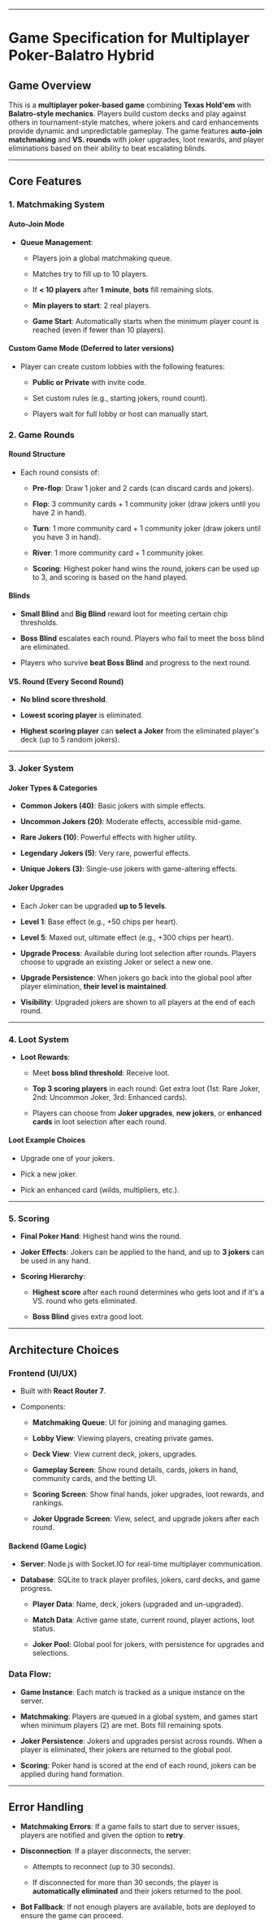 
---

# **Game Specification for Multiplayer Poker-Balatro Hybrid**

## **Game Overview**

This is a **multiplayer poker-based game** combining **Texas Hold'em** with **Balatro-style mechanics**. Players build custom decks and play against others in tournament-style matches, where jokers and card enhancements provide dynamic and unpredictable gameplay. The game features **auto-join matchmaking** and **VS. rounds** with joker upgrades, loot rewards, and player eliminations based on their ability to beat escalating blinds.

---

## **Core Features**

### **1. Matchmaking System**

#### **Auto-Join Mode**

- **Queue Management**:
    
    - Players join a global matchmaking queue.
        
    - Matches try to fill up to 10 players.
        
    - If **< 10 players** after **1 minute**, **bots** fill remaining slots.
        
    - **Min players to start**: 2 real players.
        
    - **Game Start**: Automatically starts when the minimum player count is reached (even if fewer than 10 players).
        

#### **Custom Game Mode** (Deferred to later versions)

- Player can create custom lobbies with the following features:
    
    - **Public or Private** with invite code.
        
    - Set custom rules (e.g., starting jokers, round count).
        
    - Players wait for full lobby or host can manually start.
        

### **2. Game Rounds**

#### **Round Structure**

- Each round consists of:
    
    - **Pre-flop**: Draw 1 joker and 2 cards (can discard cards and jokers).
        
    - **Flop**: 3 community cards + 1 community joker (draw jokers until you have 2 in hand).
        
    - **Turn**: 1 more community card + 1 community joker (draw jokers until you have 3 in hand).
        
    - **River**: 1 more community card + 1 community joker.
        
    - **Scoring**: Highest poker hand wins the round, jokers can be used up to 3, and scoring is based on the hand played.
        

#### **Blinds**

- **Small Blind** and **Big Blind** reward loot for meeting certain chip thresholds.
    
- **Boss Blind** escalates each round. Players who fail to meet the boss blind are eliminated.
    
- Players who survive **beat Boss Blind** and progress to the next round.
    

#### **VS. Round (Every Second Round)**

- **No blind score threshold**.
    
- **Lowest scoring player** is eliminated.
    
- **Highest scoring player** can **select a Joker** from the eliminated player's deck (up to 5 random jokers).
    

---

### **3. Joker System**

#### **Joker Types & Categories**

- **Common Jokers (40)**: Basic jokers with simple effects.
    
- **Uncommon Jokers (20)**: Moderate effects, accessible mid-game.
    
- **Rare Jokers (10)**: Powerful effects with higher utility.
    
- **Legendary Jokers (5)**: Very rare, powerful effects.
    
- **Unique Jokers (3)**: Single-use jokers with game-altering effects.
    

#### **Joker Upgrades**

- Each Joker can be upgraded **up to 5 levels**.
    
- **Level 1**: Base effect (e.g., +50 chips per heart).
    
- **Level 5**: Maxed out, ultimate effect (e.g., +300 chips per heart).
    
- **Upgrade Process**: Available during loot selection after rounds. Players choose to upgrade an existing Joker or select a new one.
    
- **Upgrade Persistence**: When jokers go back into the global pool after player elimination, **their level is maintained**.
    
- **Visibility**: Upgraded jokers are shown to all players at the end of each round.
    

---

### **4. Loot System**

- **Loot Rewards**:
    
    - Meet **boss blind threshold**: Receive loot.
        
    - **Top 3 scoring players** in each round: Get extra loot (1st: Rare Joker, 2nd: Uncommon Joker, 3rd: Enhanced cards).
        
    - Players can choose from **Joker upgrades**, **new jokers**, or **enhanced cards** in loot selection after each round.
        

#### **Loot Example Choices**

- Upgrade one of your jokers.
    
- Pick a new joker.
    
- Pick an enhanced card (wilds, multipliers, etc.).
    

---

### **5. Scoring**

- **Final Poker Hand**: Highest hand wins the round.
    
- **Joker Effects**: Jokers can be applied to the hand, and up to **3 jokers** can be used in any hand.
    
- **Scoring Hierarchy**:
    
    - **Highest score** after each round determines who gets loot and if it's a VS. round who gets eliminated.
        
    - **Boss Blind** gives extra good loot.
        

---

## **Architecture Choices**

### **Frontend (UI/UX)**

- Built with **React Router 7**.
    
- Components:
    
    - **Matchmaking Queue**: UI for joining and managing games.
        
    - **Lobby View**: Viewing players, creating private games.
        
    - **Deck View**: View current deck, jokers, upgrades.
        
    - **Gameplay Screen**: Show round details, cards, jokers in hand, community cards, and the betting UI.
        
    - **Scoring Screen**: Show final hands, joker upgrades, loot rewards, and rankings.
        
    - **Joker Upgrade Screen**: View, select, and upgrade jokers after each round.
        

#### **Backend (Game Logic)**

- **Server**: Node.js with Socket.IO for real-time multiplayer communication.
    
- **Database**: SQLite to track player profiles, jokers, card decks, and game progress.
    
    - **Player Data**: Name, deck, jokers (upgraded and un-upgraded).
        
    - **Match Data**: Active game state, current round, player actions, loot status.
        
    - **Joker Pool**: Global pool for jokers, with persistence for upgrades and selections.
        

### **Data Flow**:

- **Game Instance**: Each match is tracked as a unique instance on the server.
    
- **Matchmaking**: Players are queued in a global system, and games start when minimum players (2) are met. Bots fill remaining spots.
    
- **Joker Persistence**: Jokers and upgrades persist across rounds. When a player is eliminated, their jokers are returned to the global pool.
    
- **Scoring**: Poker hand is scored at the end of each round, jokers can be applied during hand formation.
    

---

## **Error Handling**

- **Matchmaking Errors**: If a game fails to start due to server issues, players are notified and given the option to **retry**.
    
- **Disconnection**: If a player disconnects, the server:
    
    - Attempts to reconnect (up to 30 seconds).
        
    - If disconnected for more than 30 seconds, the player is **automatically eliminated** and their jokers returned to the pool.
        
- **Bot Fallback**: If not enough players are available, bots are deployed to ensure the game can proceed.